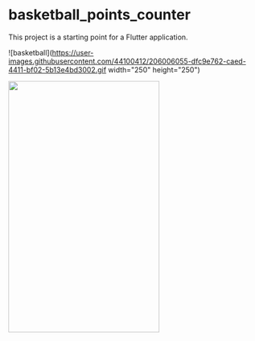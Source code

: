 # basketball_points_counter

This project is a starting point for a Flutter application.

![basketball](https://user-images.githubusercontent.com/44100412/206006055-dfc9e762-caed-4411-bf02-5b13e4bd3002.gif width="250" height="250")

<img src="https://user-images.githubusercontent.com/44100412/206006055-dfc9e762-caed-4411-bf02-5b13e4bd3002.gif" width="300" height="500" class="center"/>
